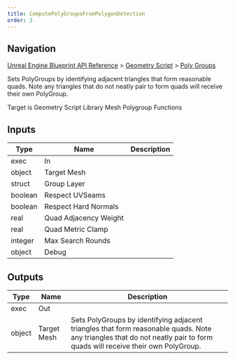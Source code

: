 ```yaml
---
title: ComputePolyGroupsFromPolygonDetection
order: 3
---
```

## Navigation

[Unreal Engine Blueprint API Reference](https://dev.epicgames.com/documentation/en-us/unreal-engine/BlueprintAPI) > [Geometry Script](https://dev.epicgames.com/documentation/en-us/unreal-engine/BlueprintAPI/GeometryScript) > [Poly Groups](https://dev.epicgames.com/documentation/en-us/unreal-engine/BlueprintAPI/GeometryScript/PolyGroups)

Sets PolyGroups by identifying adjacent triangles that form reasonable quads. Note any triangles that do not neatly pair to form quads will receive their own PolyGroup.

Target is Geometry Script Library Mesh Polygroup Functions

## Inputs

| Type | Name | Description |
| --- | --- | --- |
| exec | In |  |
| object | Target Mesh |  |
| struct | Group Layer |  |
| boolean | Respect UVSeams |  |
| boolean | Respect Hard Normals |  |
| real | Quad Adjacency Weight |  |
| real | Quad Metric Clamp |  |
| integer | Max Search Rounds |  |
| object | Debug |  |

## Outputs

| Type | Name | Description |
| --- | --- | --- |
| exec | Out |  |
| object | Target Mesh | Sets PolyGroups by identifying adjacent triangles that form reasonable quads. Note any triangles that do not neatly pair to form quads will receive their own PolyGroup. |
